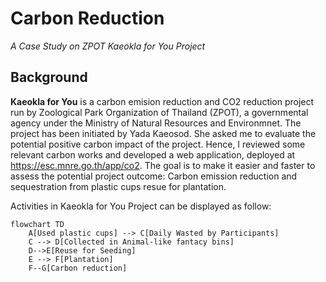 # Carbon Reduction
_A Case Study on ZPOT Kaeokla for You Project_

## Background
__Kaeokla for You__ is a carbon emision reduction and CO2 reduction project run by Zoological Park Organization of Thailand (ZPOT), a governmental agency under the Ministry of Natural Resources and Environmnet. The project has been initiated by Yada Kaeosod. She asked me to evaluate the potential positive carbon impact of the project. Hence, I reviewed some relevant carbon works and developed a web application, deployed at https://esc.mnre.go.th/app/co2. The goal is to make it easier and faster to assess the potential project outcome: Carbon emission reduction and sequestration from plastic cups resue for plantation.

Activities in Kaeokla for You Project can be displayed as follow:

```mermaid
flowchart TD
    A[Used plastic cups] --> C[Daily Wasted by Participants]
    C --> D[Collected in Animal-like fantacy bins]
    D-->E[Reuse for Seeding]
    E --> F[Plantation]
    F--G[Carbon reduction]
```
